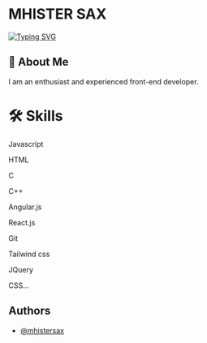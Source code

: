 
# MHISTER SAX





[![Typing SVG](https://readme-typing-svg.demolab.com?font=San+serif&pause=1000&width=435&lines=Hello%2C+I'm+Oluwapelumi+Bamigboye;A+skilled+software+developer+proficient;in+a+wide+range+of+technologies)](https://git.io/typing-svg)



## 🚀 About Me
I am an enthusiast and experienced front-end developer.


# 🛠 Skills
Javascript


HTML

 C


 C++


Angular.js


React.js


Git


Tailwind css


JQuery


CSS...


## Authors

- [@mhistersax](https://github.com/mhistersax)



